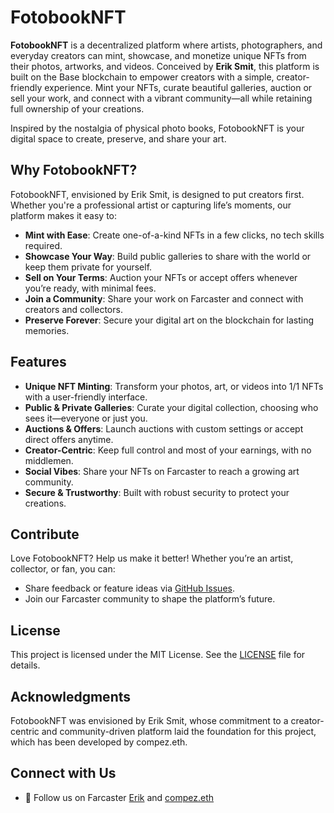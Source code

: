 # FotobookNFT
**FotobookNFT** is a decentralized platform where artists, photographers, and everyday creators can mint, showcase, and monetize unique NFTs from their photos, artworks, and videos. Conceived by **Erik Smit**, this platform is built on the Base blockchain to empower creators with a simple, creator-friendly experience. Mint your NFTs, curate beautiful galleries, auction or sell your work, and connect with a vibrant community—all while retaining full ownership of your creations.

Inspired by the nostalgia of physical photo books, FotobookNFT is your digital space to create, preserve, and share your art.

## Why FotobookNFT?

FotobookNFT, envisioned by Erik Smit, is designed to put creators first. Whether you're a professional artist or capturing life’s moments, our platform makes it easy to:

- **Mint with Ease**: Create one-of-a-kind NFTs in a few clicks, no tech skills required.
- **Showcase Your Way**: Build public galleries to share with the world or keep them private for yourself.
- **Sell on Your Terms**: Auction your NFTs or accept offers whenever you’re ready, with minimal fees.
- **Join a Community**: Share your work on Farcaster and connect with creators and collectors.
- **Preserve Forever**: Secure your digital art on the blockchain for lasting memories.

## Features

- **Unique NFT Minting**: Transform your photos, art, or videos into 1/1 NFTs with a user-friendly interface.
- **Public & Private Galleries**: Curate your digital collection, choosing who sees it—everyone or just you.
- **Auctions & Offers**: Launch auctions with custom settings or accept direct offers anytime.
- **Creator-Centric**: Keep full control and most of your earnings, with no middlemen.
- **Social Vibes**: Share your NFTs on Farcaster to reach a growing art community.
- **Secure & Trustworthy**: Built with robust security to protect your creations.

## Contribute

Love FotobookNFT? Help us make it better! Whether you’re an artist, collector, or fan, you can:

- Share feedback or feature ideas via [GitHub Issues](https://github.com/genyleap/fotobook-nft/issues).
- Join our Farcaster community to shape the platform’s future.

## License

This project is licensed under the MIT License. See the [LICENSE](LICENSE) file for details.

## Acknowledgments

FotobookNFT was envisioned by Erik Smit, whose commitment to a creator-centric and community-driven platform laid the foundation for this project, which has been developed by compez.eth.

## Connect with Us

- 📢 Follow us on Farcaster [Erik](https://warpcast.com/eriks) and [compez.eth](https://warpcast.com/compez.eth)
